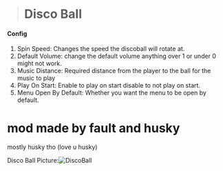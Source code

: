 > # Disco Ball
#### Config
1. Spin Speed: Changes the speed the discoball will rotate at.
2. Default Volume: change the default volume anything over 1 or under 0 might not work.
3. Music Distance: Required distance from the player to the ball for the music to play
4. Play On Start: Enable to play on start disable to not play on start.
5. Menu Open By Default: Whether you want the menu to be open by default.

# mod made by fault and husky
mostly husky tho (love u husky)

Disco Ball Picture:![DiscoBall](https://user-images.githubusercontent.com/103238785/190529843-89c01013-e609-40da-b82c-57302eb5c712.png)
